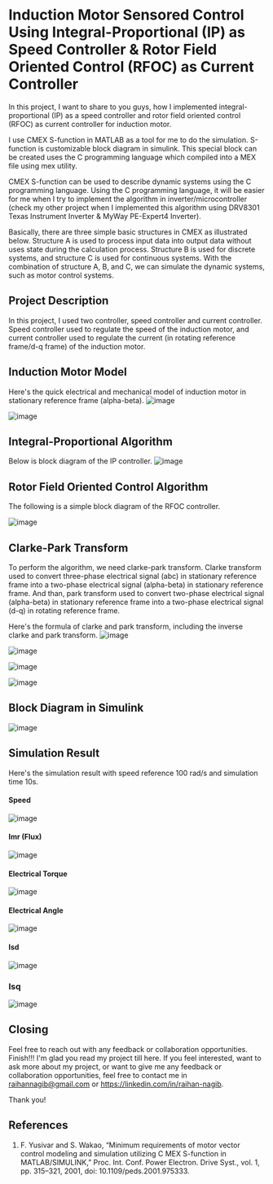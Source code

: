 # Induction Motor Sensored Control Using Integral-Proportional (IP) as Speed Controller & Rotor Field Oriented Control (RFOC) as Current Controller

In this project, I want to share to you guys, how I implemented integral-proportional (IP) as a speed controller and rotor field oriented control (RFOC) as current controller for induction motor. 

I use CMEX S-function in MATLAB as a tool for me to do the simulation. S-function is customizable block diagram in simulink. This special block can be created uses the C programming language which compiled into a MEX file using mex utility.

CMEX S-function can be used to describe dynamic systems using the C programming language. Using the C programming language, it will be easier for me when I try to implement the algorithm in inverter/microcontroller (check my other project when I implemented this algorithm using DRV8301 Texas Instrument Inverter & MyWay PE-Expert4 Inverter).

Basically, there are three simple basic structures in CMEX as illustrated below.
Structure A is used to process input data into output data without uses state during the calculation process. Structure B is used for discrete systems, and structure C is used for continuous systems. With the combination of structure A, B, and C, we can simulate the dynamic systems, such as motor control systems.

## Project Description
In this project, I used two controller, speed controller and current controller. Speed controller used to regulate the speed of the induction motor, and current controller used to regulate the current (in rotating reference frame/d-q frame) of the induction motor.

## Induction Motor Model
Here's the quick electrical and mechanical model of induction motor in stationary reference frame (alpha-beta).
![image](https://github.com/raihannagib/Induction-Motor-RFOC-Sensored/assets/102897878/14dd9bdc-fb57-421b-b7bf-00f3a1a93dbd)

![image](https://github.com/raihannagib/Induction-Motor-RFOC-Sensored/assets/102897878/baae731c-c22a-46af-a0d5-831bbcd3f17f)

## Integral-Proportional Algorithm
Below is block diagram of the IP controller.
![image](https://github.com/raihannagib/Induction-Motor-RFOC-Sensored/assets/102897878/6bfff749-dafc-4d7d-9fb8-d9a94ed1d870)

## Rotor Field Oriented Control Algorithm
The following is a simple block diagram of the RFOC controller.

![image](https://github.com/raihannagib/Induction-Motor-RFOC-Sensored/assets/102897878/8df33559-27d5-48f3-a4e6-a28b3eb37232)

## Clarke-Park Transform
To perform the algorithm, we need clarke-park transform. Clarke transform used to convert three-phase electrical signal (abc) in stationary reference frame into a two-phase electrical signal (alpha-beta) in stationary reference frame. And than, park transform used to convert two-phase electrical signal (alpha-beta) in stationary reference frame into a two-phase electrical signal (d-q) in rotating reference frame.

Here's the formula of clarke and park transform, including the inverse clarke and park transform.
![image](https://github.com/raihannagib/Induction-Motor-RFOC-Sensored/assets/102897878/ad0508c2-4a12-4f3c-a3f1-cf44f471b7cd)

![image](https://github.com/raihannagib/Induction-Motor-RFOC-Sensored/assets/102897878/e519dc75-a286-4f08-993c-2f896451048c)

![image](https://github.com/raihannagib/Induction-Motor-RFOC-Sensored/assets/102897878/b85c018a-6581-47e5-bf4b-0f7df38c1564)

![image](https://github.com/raihannagib/Induction-Motor-RFOC-Sensored/assets/102897878/fedc99e6-9687-4921-ba76-1ba90232766b)

## Block Diagram in Simulink
![image](https://github.com/raihannagib/Induction-Motor-RFOC-Sensored/assets/102897878/f7f67796-d8ba-4a60-baee-b2554475840f)

## Simulation Result
Here's the simulation result with speed reference 100 rad/s and simulation time 10s. 
#### Speed

![image](https://github.com/raihannagib/Induction-Motor-RFOC-Sensored/assets/102897878/34b8cf9d-5d18-4d1a-b5ba-69343944d838)

#### Imr (Flux)

![image](https://github.com/raihannagib/Induction-Motor-RFOC-Sensored/assets/102897878/7c04aa9b-e546-4673-8765-f72326670271)

#### Electrical Torque

![image](https://github.com/raihannagib/Induction-Motor-RFOC-Sensored/assets/102897878/debdc8a6-0d57-43db-aaff-1c93e7c8a8ae)

#### Electrical Angle

![image](https://github.com/raihannagib/Induction-Motor-RFOC-Sensored/assets/102897878/489da725-7e40-4e13-9c87-81d26f5a8317)

#### Isd

![image](https://github.com/raihannagib/Induction-Motor-RFOC-Sensored/assets/102897878/da37c9ed-93e3-43dc-9cab-a105b58ce74e)

### Isq

![image](https://github.com/raihannagib/Induction-Motor-RFOC-Sensored/assets/102897878/76c990e3-4b81-4452-8969-12509bd24903)

## Closing
 Feel free to reach out with any feedback or collaboration opportunities.
Finish!!! I'm glad you read my project till here. If you feel interested, want to ask more about my project, or want to give me any feedback or collaboration opportunities, feel free to contact me in raihannagib@gmail.com or https://linkedin.com/in/raihan-nagib. 

Thank you! 

## References
1. F. Yusivar and S. Wakao, “Minimum requirements of motor vector control modeling and simulation utilizing C MEX S-function in MATLAB/SIMULINK,” Proc. Int. Conf. Power Electron. Drive Syst., vol. 1, pp. 315–321, 2001, doi: 10.1109/peds.2001.975333.
